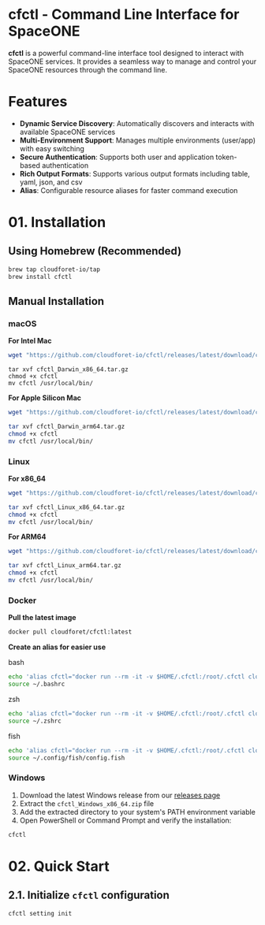 # cfctl - Command Line Interface for SpaceONE

**cfctl** is a powerful command-line interface tool designed to interact with SpaceONE services. It provides a seamless way to manage and control your SpaceONE resources through the command line.

# Features

- **Dynamic Service Discovery**: Automatically discovers and interacts with available SpaceONE services
- **Multi-Environment Support**: Manages multiple environments (user/app) with easy switching
- **Secure Authentication**: Supports both user and application token-based authentication
- **Rich Output Formats**: Supports various output formats including table, yaml, json, and csv
- **Alias**: Configurable resource aliases for faster command execution

# 01. Installation

## Using Homebrew (Recommended)

```bash
brew tap cloudforet-io/tap
brew install cfctl
```

## Manual Installation

### macOS

**For Intel Mac**

```bash
wget "https://github.com/cloudforet-io/cfctl/releases/latest/download/cfctl_Darwin_x86_64.tar.gz"
```

```
tar xvf cfctl_Darwin_x86_64.tar.gz
chmod +x cfctl
mv cfctl /usr/local/bin/
```

**For Apple Silicon Mac**

```bash
wget "https://github.com/cloudforet-io/cfctl/releases/latest/download/cfctl_Darwin_arm64.tar.gz"
```

```bash
tar xvf cfctl_Darwin_arm64.tar.gz
chmod +x cfctl
mv cfctl /usr/local/bin/
```


### Linux

**For x86_64**

```bash
wget "https://github.com/cloudforet-io/cfctl/releases/latest/download/cfctl_Linux_x86_64.tar.gz"
```

```bash
tar xvf cfctl_Linux_x86_64.tar.gz
chmod +x cfctl
mv cfctl /usr/local/bin/
```

**For ARM64**

```bash
wget "https://github.com/cloudforet-io/cfctl/releases/latest/download/cfctl_Linux_arm64.tar.gz"
```

```bash
tar xvf cfctl_Linux_arm64.tar.gz
chmod +x cfctl
mv cfctl /usr/local/bin/
```

### Docker

**Pull the latest image**

```bash
docker pull cloudforet/cfctl:latest
```

**Create an alias for easier use**

bash

```bash
echo 'alias cfctl="docker run --rm -it -v $HOME/.cfctl:/root/.cfctl cloudforet/cfctl:latest"' >> ~/.bashrc
source ~/.bashrc
```

zsh

```bash
echo 'alias cfctl="docker run --rm -it -v $HOME/.cfctl:/root/.cfctl cloudforet/cfctl:latest"' >> ~/.zshrc
source ~/.zshrc
```

fish

```bash
echo 'alias cfctl="docker run --rm -it -v $HOME/.cfctl:/root/.cfctl cloudforet/cfctl:latest"' >> ~/.config/fish/config.fish
source ~/.config/fish/config.fish
```

### Windows
1. Download the latest Windows release from our [releases page](https://github.com/cloudforet-io/cfctl/releases)
2. Extract the `cfctl_Windows_x86_64.zip` file
3. Add the extracted directory to your system's PATH environment variable
4. Open PowerShell or Command Prompt and verify the installation:

```powershell
cfctl
```

# 02. Quick Start

## 2.1. Initialize `cfctl` configuration

```bash
cfctl setting init
```
